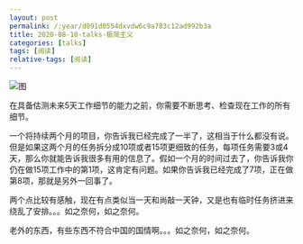 ```yaml
---
layout: post
permalink: /:year/d091d0554dxvdw6c9a783c12ad992b3a
title: 2020-08-10-talks-极简主义
categories: [talks]
tags: [阅读]
relative-tags: [阅读]
---
```






![图](https://gitee.com/linxingyang/at-2020-10-02-image/raw/master/image/T-talks/image/2020/books/jjzy.png)



在具备估测未来5天工作细节的能力之前，你需要不断思考、检查现在工作的所有细节。

一个将持续两个月的项目，你告诉我已经完成了一半了，这相当于什么都没有说。但是如果这两个月的任务拆分成10项或者15项更细致的任务，每项任务需要3或4天，那么你就能告诉我很多有用的信息了。假如一个月的时间过去了，你告诉我你仍在做15项工作中的第1项，这肯定有问题。如果你告诉我已经完成了7项，正在做第8项，那就是另外一回事了。



两个点比较有感触，现在有点类似当一天和尚敲一天钟，又是也有临时任务挤进来绕乱了安排。。。如之奈何，如之奈何。

老外的东西，有些东西不符合中国的国情啊。。。如之奈何，如之奈何。